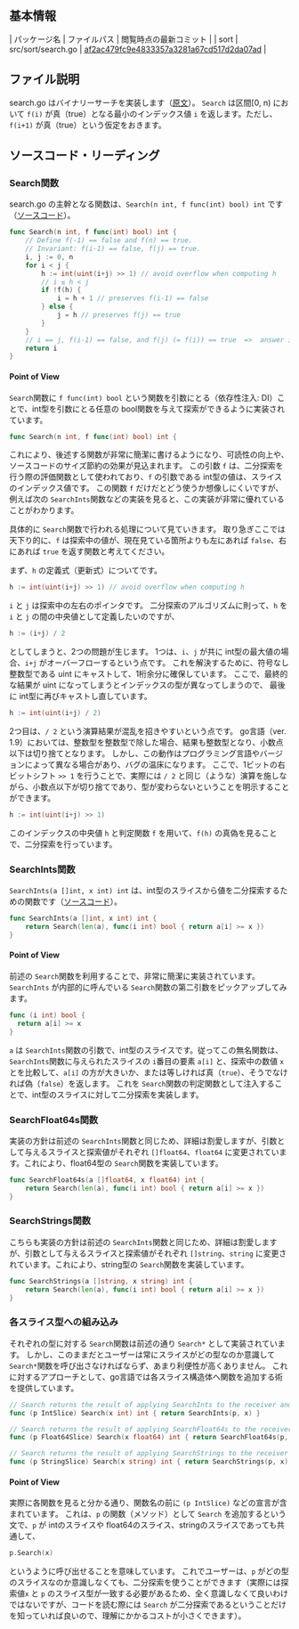 ## 基本情報

| パッケージ名 | ファイルパス | 閲覧時点の最新コミット |
| sort | src/sort/search.go | [af2ac479fc9e4833357a3281a67cd517d2da07ad](https://github.com/golang/go/commit/af2ac479fc9e4833357a3281a67cd517d2da07ad) |

## ファイル説明

search.go はバイナリーサーチを実装します（[原文](https://github.com/golang/go/blob/master/src/sort/search.go#L5)）。
`Search` は区間[0, n) において `f(i)` が真（true）となる最小のインデックス値 `i` を返します。ただし、`f(i+1)` が真（true）という仮定をおきます。

## ソースコード・リーディング

### Search関数

search.go の主幹となる関数は、`Search(n int, f func(int) bool) int` です（[ソースコード](https://github.com/golang/go/blob/master/src/sort/search.go#L59-L74)）。

```go
func Search(n int, f func(int) bool) int {
	// Define f(-1) == false and f(n) == true.
	// Invariant: f(i-1) == false, f(j) == true.
	i, j := 0, n
	for i < j {
		h := int(uint(i+j) >> 1) // avoid overflow when computing h
		// i ≤ h < j
		if !f(h) {
			i = h + 1 // preserves f(i-1) == false
		} else {
			j = h // preserves f(j) == true
		}
	}
	// i == j, f(i-1) == false, and f(j) (= f(i)) == true  =>  answer is i.
	return i
}
```

#### Point of View

`Search`関数に `f func(int) bool` という関数を引数にとる（依存性注入: DI）ことで、int型を引数にとる任意の bool関数を与えて探索ができるように実装されています。

```go
func Search(n int, f func(int) bool) int {
```

これにより、後述する関数が非常に簡潔に書けるようになり、可読性の向上や、ソースコードのサイズ節約の効果が見込まれます。
この引数 `f` は、二分探索を行う際の評価関数として使われており、`f` の引数である int型の値は、スライスのインデックス値です。
この関数 `f` だけだとどう使うか想像しにくいですが、例えば次の `SearchInts`関数などの実装を見ると、この実装が非常に優れていることがわかります。

具体的に `Search`関数で行われる処理について見ていきます。
取り急ぎここでは天下り的に、`f` は探索中の値が、現在見ている箇所よりも左にあれば `false`、右にあれば `true` を返す関数と考えてください。

まず、`h` の定義式（更新式）についてです。

```go
h := int(uint(i+j) >> 1) // avoid overflow when computing h
```

`i` と `j` は探索中の左右のポインタです。
二分探索のアルゴリズムに則って、`h` を `i` と `j` の間の中央値として定義したいのですが、

```go
h := (i+j) / 2
```

としてしまうと、2つの問題が生じます。
1つは、`i`、`j` が共に int型の最大値の場合、`i+j` がオーバーフローするという点です。
これを解決するために、符号なし整数型である uint にキャストして、1桁余分に確保しています。
ここで、最終的な結果が uint になってしまうとインデックスの型が異なってしまうので、
最後に int型に再びキャストし直しています。

```go
h := int(uint(i+j) / 2)
```

2つ目は、`/ 2` という演算結果が混乱を招きやすいという点です。
go言語（ver. 1.9）においては、整数型を整数型で除した場合、結果も整数型となり、小数点以下は切り捨てとなります。
しかし、この動作はプログラミング言語やバージョンによって異なる場合があり、バグの温床になります。
ここで、1ビットの右ビットシフト `>> 1` を行うことで、実際には `/ 2` と同じ（ような）演算を施しながら、小数点以下が切り捨てであり、型が変わらないということを明示することができます。

```go
h := int(uint(i+j) >> 1)
```

このインデックスの中央値 `h` と判定関数 `f` を用いて、`f(h)` の真偽を見ることで、二分探索を行っています。


### SearchInts関数

`SearchInts(a []int, x int) int` は、int型のスライスから値を二分探索するための関数です（[ソースコード](https://github.com/golang/go/blob/master/src/sort/search.go#L83-L85)）。

```go
func SearchInts(a []int, x int) int {
	return Search(len(a), func(i int) bool { return a[i] >= x })
}
```

#### Point of View

前述の `Search`関数を利用することで、非常に簡潔に実装されています。
`SearchInts` が内部的に呼んでいる `Search`関数の第二引数をピックアップしてみます。

```go
func (i int) bool {
  return a[i] >= x
}
```

`a` は `SearchInts`関数の引数で、int型のスライスです。従ってこの無名関数は、`SearchInts`関数に与えられたスライスの `i`番目の要素 `a[i]` と、探索中の数値 `x` とを比較して、`a[i]` の方が大きいか、または等しければ真（`true`）、そうでなければ偽（`false`）を返します。
これを `Search`関数の判定関数として注入することで、int型のスライスに対して二分探索を実装します。

### SearchFloat64s関数

実装の方針は前述の `SearchInts`関数と同じため、詳細は割愛しますが、引数として与えるスライスと探索値がそれぞれ `[]float64`、`float64` に変更されています。これにより、float64型の `Search`関数を実装しています。

```go
func SearchFloat64s(a []float64, x float64) int {
	return Search(len(a), func(i int) bool { return a[i] >= x })
}
```

### SearchStrings関数

こちらも実装の方針は前述の `SearchInts`関数と同じため、詳細は割愛しますが、引数として与えるスライスと探索値がそれぞれ `[]string`、`string` に変更されています。これにより、string型の `Search`関数を実装しています。

```go
func SearchStrings(a []string, x string) int {
	return Search(len(a), func(i int) bool { return a[i] >= x })
}
```

### 各スライス型への組み込み

それぞれの型に対する `Search`関数は前述の通り `Search*` として実装されています。
しかし、このままだとユーザーは常にスライスがどの型なのか意識して `Search*`関数を呼び出さなければならず、あまり利便性が高くありません。
これに対するアプローチとして、go言語では各スライス構造体へ関数を追加する術を提供しています。

```go
// Search returns the result of applying SearchInts to the receiver and x.
func (p IntSlice) Search(x int) int { return SearchInts(p, x) }

// Search returns the result of applying SearchFloat64s to the receiver and x.
func (p Float64Slice) Search(x float64) int { return SearchFloat64s(p, x) }

// Search returns the result of applying SearchStrings to the receiver and x.
func (p StringSlice) Search(x string) int { return SearchStrings(p, x) }
```

#### Point of View

実際に各関数を見ると分かる通り、関数名の前に `(p IntSlice)` などの宣言が含まれています。
これは、`p` の関数（メソッド）として `Search` を追加するという文で、`p` が intのスライスや float64のスライス、stringのスライスであっても共通して、

```go
p.Search(x)
```

というように呼び出せることを意味しています。
これでユーザーは、`p` がどの型のスライスなのか意識しなくても、二分探索を使うことができます（実際には探索値`x` と `p` のスライス型が一致する必要があるため、全く意識しなくて良いわけではないですが、コードを読む際には `Search` が二分探索であるということだけを知っていれば良いので、理解にかかるコストが小さくできます）。
